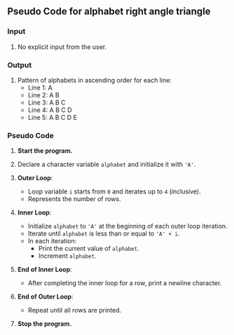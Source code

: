 ## Pseudo Code for alphabet right angle triangle

### Input
1. No explicit input from the user.

### Output
1. Pattern of alphabets in ascending order for each line:
    - Line 1: A  
    - Line 2: A B  
    - Line 3: A B C  
    - Line 4: A B C D  
    - Line 5: A B C D E  

### Pseudo Code

1. **Start the program.**

2. Declare a character variable `alphabet` and initialize it with `'A'`.

3. **Outer Loop**:
   - Loop variable `i` starts from `0` and iterates up to `4` (inclusive).
   - Represents the number of rows.

4. **Inner Loop**:
   - Initialize `alphabet` to `'A'` at the beginning of each outer loop iteration.
   - Iterate until `alphabet` is less than or equal to `'A' + i`.
   - In each iteration:
     - Print the current value of `alphabet`.
     - Increment `alphabet`.

5. **End of Inner Loop**:
   - After completing the inner loop for a row, print a newline character.

6. **End of Outer Loop**:
   - Repeat until all rows are printed.

7. **Stop the program.**

